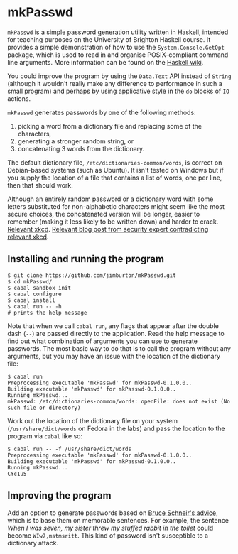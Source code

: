 # mkPasswd

`mkPasswd` is a simple password generation utility written in
Haskell, intended for teaching purposes on the University of Brighton
Haskell course. It provides a simple demonstration of how to use the
`System.Console.GetOpt` package, which is used to read in and organise
POSIX-compliant command line arguments. More information can be found
on the [Haskell
wiki](https://wiki.haskell.org/High-level_option_handling_with_GetOpt).

You could improve the program by using the `Data.Text` API instead of `String` 
(although it wouldn't really make any difference to performance  in such a small 
program) and perhaps by using applicative style in the `do` blocks of `IO` actions. 

`mkPasswd` generates passwords by one of the following methods:

1. picking a word from a dictionary file and replacing some of the characters, 
2. generating a stronger random string, or
3. concatenating 3 words from the dictionary.

The default dictionary file, `/etc/dictionaries-common/words`, is
correct on Debian-based systems (such as Ubuntu). It isn't tested on
Windows but if you supply the location of a file that contains a list
of words, one per line, then that should work.

Although an entirely random password or a dictionary word with some
letters substituted for non-alphabetic characters might seem like the
most secure choices, the concatenated version will be longer, easier
to remember (making it less likely to be written down) and harder to
crack. [Relevant xkcd](https://xkcd.com/936/). [Relevant blog post from security expert contradicting relevant xkcd](https://www.schneier.com/blog/archives/2014/03/choosing_secure_1.html).

## Installing and running the program

````
$ git clone https://github.com/jimburton/mkPasswd.git
$ cd mkPasswd/
$ cabal sandbox init
$ cabal configure
$ cabal install
$ cabal run -- -h
# prints the help message
````
Note that when we call `cabal run`, any flags that appear after the double dash (`--`) are passed directly to the application. Read the help message to find out what combination of arguments you can use to generate passwords. The most basic way to do that is to call the program without any arguments, but you may have an issue with the location of the dictionary file:

    $ cabal run
    Preprocessing executable 'mkPasswd' for mkPasswd-0.1.0.0..
    Building executable 'mkPasswd' for mkPasswd-0.1.0.0..
    Running mkPasswd...
    mkPasswd: /etc/dictionaries-common/words: openFile: does not exist (No such file or directory)

Work out the location of the dictionary file on your system (`/usr/share/dict/words` on Fedora in the labs) and pass the location to the program via `cabal` like so:

    $ cabal run -- -f /usr/share/dict/words 
    Preprocessing executable 'mkPasswd' for mkPasswd-0.1.0.0..
    Building executable 'mkPasswd' for mkPasswd-0.1.0.0..
    Running mkPasswd...
    CYc1u5
    
## Improving the program

Add an option to generate passwords based on [Bruce Schneir's
advice](https://www.schneier.com/blog/archives/2014/03/choosing_secure_1.html),
which is to base them on memorable sentences. For example, the
sentence *When I was seven, my sister threw my stuffed rabbit in the
toilet* could become `WIw7,mstmsritt`. This kind of password isn't
susceptible to a dictionary attack.
